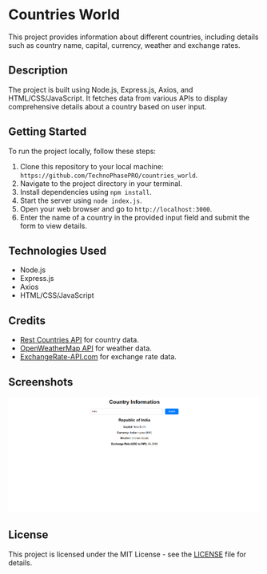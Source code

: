 # Countries World

This project provides information about different countries, including details such as country name, capital, currency, weather and exchange rates.

## Description

The project is built using Node.js, Express.js, Axios, and HTML/CSS/JavaScript. It fetches data from various APIs to display comprehensive details about a country based on user input.


## Getting Started

To run the project locally, follow these steps:

1. Clone this repository to your local machine: `https://github.com/TechnoPhasePRO/countries_world`.
2. Navigate to the project directory in your terminal.
3. Install dependencies using `npm install`.
4. Start the server using `node index.js`.
5. Open your web browser and go to `http://localhost:3000`.
6. Enter the name of a country in the provided input field and submit the form to view details.

## Technologies Used

- Node.js
- Express.js
- Axios
- HTML/CSS/JavaScript

## Credits

- [Rest Countries API](https://restcountries.com/) for country data.
- [OpenWeatherMap API](https://openweathermap.org/) for weather data.
- [ExchangeRate-API.com](https://www.exchangerate-api.com/) for exchange rate data.

## Screenshots

![UI Screenshot](image.png)

## License

This project is licensed under the MIT License - see the [LICENSE](LICENSE) file for details.
